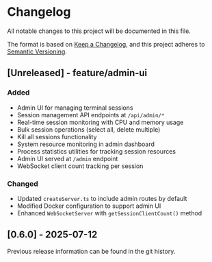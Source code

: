 # Changelog

All notable changes to this project will be documented in this file.

The format is based on [Keep a Changelog](https://keepachangelog.com/en/1.0.0/),
and this project adheres to [Semantic Versioning](https://semver.org/spec/v2.0.0.html).

## [Unreleased] - feature/admin-ui

### Added
- Admin UI for managing terminal sessions
- Session management API endpoints at `/api/admin/*`
- Real-time session monitoring with CPU and memory usage
- Bulk session operations (select all, delete multiple)
- Kill all sessions functionality
- System resource monitoring in admin dashboard
- Process statistics utilities for tracking session resources
- Admin UI served at `/admin` endpoint
- WebSocket client count tracking per session

### Changed
- Updated `createServer.ts` to include admin routes by default
- Modified Docker configuration to support admin UI
- Enhanced `WebSocketServer` with `getSessionClientCount()` method

## [0.6.0] - 2025-07-12

Previous release information can be found in the git history.
